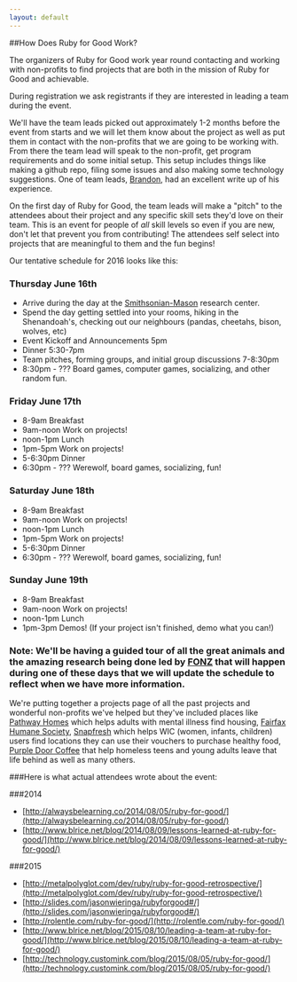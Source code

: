 ```yaml
---
layout: default
---
```


##How Does Ruby for Good Work?

The organizers of Ruby for Good work year round contacting and working with non-profits to find projects that are both in the mission of Ruby for Good and achievable.

During registration we ask registrants if they are interested in leading a team during the event.

We'll have the team leads picked out approximately 1-2 months before the event from starts and we will let them know about the project as well as put them in contact with the non-profits that we are going to be working with. From there the team lead will speak to the non-profit, get program requirements and do some initial setup. This setup includes things like making a github repo, filing some issues and also making some technology suggestions. One of team leads, [Brandon](http://www.blrice.net/blog/2015/08/10/leading-a-team-at-ruby-for-good/), had an excellent write up of his experience.

On the first day of Ruby for Good, the team leads will make a "pitch" to the attendees about their project and any specific skill sets they'd love on their team. This is an event for people of *all* skill levels so even if you are new, don't let that prevent you from contributing! The attendees self select into projects that are meaningful to them and the fun begins!

Our tentative schedule for 2016 looks like this:

### Thursday June 16th

* Arrive during the day at the [Smithsonian-Mason](http://smconservation.gmu.edu/) research center.
* Spend the day getting settled into your rooms, hiking in the Shenandoah's, checking out our neighbours (pandas, cheetahs, bison, wolves, etc)
* Event Kickoff and Announcements 5pm
* Dinner 5:30-7pm
* Team pitches, forming groups, and initial group discussions 7-8:30pm
* 8:30pm - ??? Board games, computer games, socializing, and other random fun.

### Friday June 17th

* 8-9am Breakfast
* 9am-noon Work on projects!
* noon-1pm Lunch
* 1pm-5pm Work on projects!
* 5-6:30pm Dinner
* 6:30pm - ??? Werewolf, board games, socializing, fun!

### Saturday June 18th

* 8-9am Breakfast
* 9am-noon Work on projects!
* noon-1pm Lunch
* 1pm-5pm Work on projects!
* 5-6:30pm Dinner
* 6:30pm - ??? Werewolf, board games, socializing, fun!

### Sunday June 19th

* 8-9am Breakfast
* 9am-noon Work on projects!
* noon-1pm Lunch
* 1pm-3pm Demos! (If your project isn't finished, demo what you can!)

### Note: We'll be having a guided tour of all the great animals and the amazing research being done led by [FONZ](https://nationalzoo.si.edu/JoinFonz/join.cfm) that will happen during one of these days that we will update the schedule to reflect when we have more information.

We're putting together a projects page of all the past projects and wonderful non-profits we've helped but they've included places like [Pathway Homes](http://www.pathwayhomes.org/) which helps adults with mental illness find housing, [Fairfax Humane Society](http://www.hsfc.org/), [Snapfresh](http://snapfresh.org/) which helps WIC (women, infants, children) users find locations they can use their vouchers to purchase healthy food, [Purple Door Coffee](http://www.purpledoorcoffee.com/) that help homeless teens and young adults leave that life behind as well as many others.

###Here is what actual attendees wrote about the event:

###2014

* [http://alwaysbelearning.co/2014/08/05/ruby-for-good/](http://alwaysbelearning.co/2014/08/05/ruby-for-good/)
* [http://www.blrice.net/blog/2014/08/09/lessons-learned-at-ruby-for-good/](http://www.blrice.net/blog/2014/08/09/lessons-learned-at-ruby-for-good/)

###2015
* [http://metalpolyglot.com/dev/ruby/ruby-for-good-retrospective/](http://metalpolyglot.com/dev/ruby/ruby-for-good-retrospective/)
* [http://slides.com/jasonwieringa/rubyforgood#/](http://slides.com/jasonwieringa/rubyforgood#/)
* [http://rolentle.com/ruby-for-good/](http://rolentle.com/ruby-for-good/)
* [http://www.blrice.net/blog/2015/08/10/leading-a-team-at-ruby-for-good/](http://www.blrice.net/blog/2015/08/10/leading-a-team-at-ruby-for-good/)
* [http://technology.customink.com/blog/2015/08/05/ruby-for-good/](http://technology.customink.com/blog/2015/08/05/ruby-for-good/)
